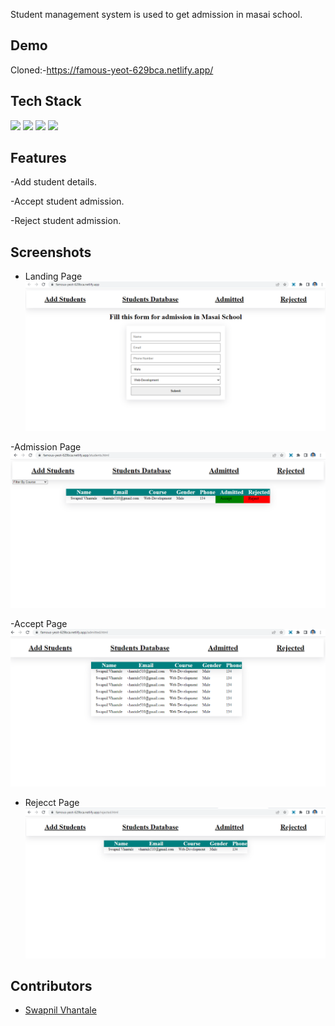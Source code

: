 Student management system is used to get admission in masai school.

## Demo


Cloned:-https://famous-yeot-629bca.netlify.app/


## Tech Stack


<p>
   <img src="https://img.icons8.com/color/64/000000/javascript.png"/>
   <img src="https://img.icons8.com/color/64/000000/html-5.png"/>
   <img src="https://img.icons8.com/color/64/000000/css3.png" />
   <img src="https://img.icons8.com/color/64/000000/json.png"/>
</p>




## Features

-Add student details.

-Accept student admission.

-Reject student admission.


## Screenshots

- Landing Page
![Landing Page](https://github.com/spvhantale/Student_Management_System/blob/main/Studentdatabase/homepage.png)

-Admission Page
![Admisson Page](https://github.com/spvhantale/Student_Management_System/blob/main/Studentdatabase/admission%20page.png)

-Accept Page
![Schedule Page](https://github.com/spvhantale/Student_Management_System/blob/main/Studentdatabase/acceptpage.png)

- Rejecct Page
![Archieves Page](https://github.com/spvhantale/Student_Management_System/blob/main/Studentdatabase/reject%20page.png)




## Contributors
- [Swapnil Vhantale](https://github.com/spvhantale)



